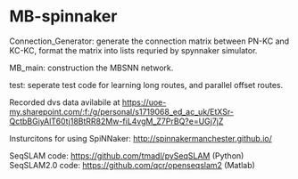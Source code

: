 # MB-spinnaker

Connection_Generator: generate the connection matrix between PN-KC and KC-KC, format the matrix into lists requried by spynnaker simulator.

MB_main: construction the MBSNN network.

test: seperate test code for learning long routes, and parallel offset routes.

Recorded dvs data avilabile at https://uoe-my.sharepoint.com/:f:/g/personal/s1719068_ed_ac_uk/EtXSr-QctbBGiyAlT60tj18BtRR82Mw-fiL4vgM_Z7PrBQ?e=UGj7jZ

Insturcitons for using SpiNNaker: http://spinnakermanchester.github.io/



SeqSLAM code: https://github.com/tmadl/pySeqSLAM  (Python) \
SeqSLAM2.0 code: https://github.com/qcr/openseqslam2 (Matlab)

